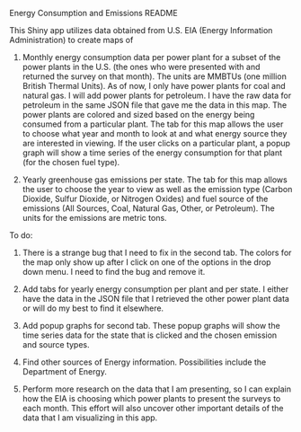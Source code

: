 Energy Consumption and Emissions README

This Shiny app utilizes data obtained from U.S. EIA (Energy Information Administration) to create maps of

1. Monthly energy consumption data per power plant for a subset of the power plants in the U.S. (the ones who were presented with and returned the survey on that month).  The units are MMBTUs (one million British Thermal Units).  As of now, I only have power plants for coal and natural gas.  I will add power plants for petroleum.  I have the raw data for petroleum in the same JSON file that gave me the data in this map.  The power plants are colored and sized based on the energy being consumed from a particular plant.  The tab for this map allows the user to choose what year and month to look at and what energy source they are interested in viewing.  If the user clicks on a particular plant, a popup graph will show a time series of the energy consumption for that plant (for the chosen fuel type).

2. Yearly greenhouse gas emissions per state.  The tab for this map allows the user to choose the year to view as well as the emission type (Carbon Dioxide, Sulfur Dioxide, or Nitrogen Oxides) and fuel source of the emissions (All Sources, Coal, Natural Gas, Other, or Petroleum).  The units for the emissions are metric tons.


To do:

1. There is a strange bug that I need to fix in the second tab.  The colors for the map only show up after I click on one of the options in the drop down menu.  I need to find the bug and remove it.

2. Add tabs for yearly energy consumption per plant and per state.  I either have the data in the JSON file that I retrieved the other power plant data or will do my best to find it elsewhere.

3. Add popup graphs for second tab.  These popup graphs will show the time series data for the state that is clicked and the chosen emission and source types.

4. Find other sources of Energy information.  Possibilities include the Department of Energy.

5. Perform more research on the data that I am presenting, so I can explain how the EIA is choosing which power plants to present the surveys to each month.  This effort will also uncover other important details of the data that I am visualizing in this app.
